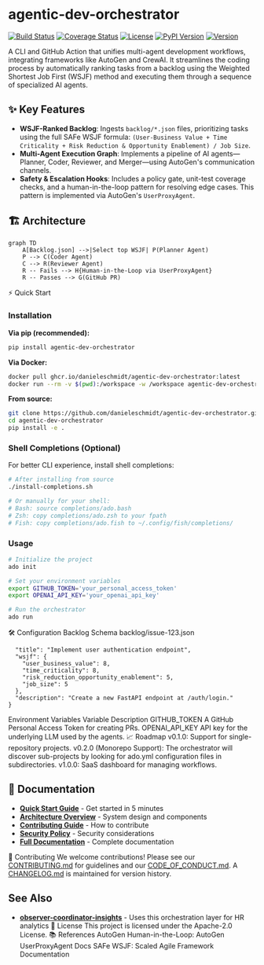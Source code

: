 # agentic-dev-orchestrator

[![Build Status](https://img.shields.io/github/actions/workflow/status/danieleschmidt/agentic-dev-orchestrator/ci.yml?branch=main)](https://github.com/danieleschmidt/agentic-dev-orchestrator/actions)
[![Coverage Status](https://img.shields.io/codecov/c/github/danieleschmidt/agentic-dev-orchestrator)](https://codecov.io/gh/danieleschmidt/agentic-dev-orchestrator)
[![License](https://img.shields.io/github/license/danieleschmidt/agentic-dev-orchestrator)](LICENSE)
[![PyPI Version](https://img.shields.io/pypi/v/agentic-dev-orchestrator)](https://pypi.org/project/agentic-dev-orchestrator/)
[![Version](https://img.shields.io/badge/version-v0.1.0-blue)](https://semver.org)

A CLI and GitHub Action that unifies multi-agent development workflows, integrating frameworks like AutoGen and CrewAI. It streamlines the coding process by automatically ranking tasks from a backlog using the Weighted Shortest Job First (WSJF) method and executing them through a sequence of specialized AI agents.

## ✨ Key Features

*   **WSJF-Ranked Backlog**: Ingests `backlog/*.json` files, prioritizing tasks using the full SAFe WSJF formula: `(User-Business Value + Time Criticality + Risk Reduction & Opportunity Enablement) / Job Size`.
*   **Multi-Agent Execution Graph**: Implements a pipeline of AI agents—Planner, Coder, Reviewer, and Merger—using AutoGen's communication channels.
*   **Safety & Escalation Hooks**: Includes a policy gate, unit-test coverage checks, and a human-in-the-loop pattern for resolving edge cases. This pattern is implemented via AutoGen's `UserProxyAgent`.

## 🏗️ Architecture

```mermaid
graph TD
    A[Backlog.json] -->|Select top WSJF| P(Planner Agent)
    P --> C(Coder Agent)
    C --> R(Reviewer Agent)
    R -- Fails --> H{Human-in-the-Loop via UserProxyAgent}
    R -- Passes --> G(GitHub PR)
```

⚡ Quick Start

### Installation

**Via pip (recommended):**
```bash
pip install agentic-dev-orchestrator
```

**Via Docker:**
```bash
docker pull ghcr.io/danieleschmidt/agentic-dev-orchestrator:latest
docker run --rm -v $(pwd):/workspace -w /workspace agentic-dev-orchestrator:latest ado --help
```

**From source:**
```bash
git clone https://github.com/danieleschmidt/agentic-dev-orchestrator.git
cd agentic-dev-orchestrator
pip install -e .
```

### Shell Completions (Optional)

For better CLI experience, install shell completions:
```bash
# After installing from source
./install-completions.sh

# Or manually for your shell:
# Bash: source completions/ado.bash
# Zsh: copy completions/ado.zsh to your fpath
# Fish: copy completions/ado.fish to ~/.config/fish/completions/
```

### Usage

```bash
# Initialize the project  
ado init

# Set your environment variables
export GITHUB_TOKEN='your_personal_access_token'
export OPENAI_API_KEY='your_openai_api_key'

# Run the orchestrator
ado run
```
🛠️ Configuration
Backlog Schema backlog/issue-123.json
```{
  "title": "Implement user authentication endpoint",
  "wsjf": {
    "user_business_value": 8,
    "time_criticality": 8,
    "risk_reduction_opportunity_enablement": 5,
    "job_size": 5
  },
  "description": "Create a new FastAPI endpoint at /auth/login."
}
```

Environment Variables
Variable	Description
GITHUB_TOKEN	A GitHub Personal Access Token for creating PRs.
OPENAI_API_KEY	API key for the underlying LLM used by the agents.
📈 Roadmap
v0.1.0: Support for single-repository projects.
v0.2.0 (Monorepo Support): The orchestrator will discover sub-projects by looking for ado.yml configuration files in subdirectories.
v1.0.0: SaaS dashboard for managing workflows.
## 📖 Documentation

- **[Quick Start Guide](QUICKSTART.md)** - Get started in 5 minutes
- **[Architecture Overview](ARCHITECTURE.md)** - System design and components
- **[Contributing Guide](CONTRIBUTING.md)** - How to contribute
- **[Security Policy](SECURITY.md)** - Security considerations
- **[Full Documentation](docs/)** - Complete documentation

🤝 Contributing
We welcome contributions! Please see our [CONTRIBUTING.md](CONTRIBUTING.md) for guidelines and our [CODE_OF_CONDUCT.md](CODE_OF_CONDUCT.md). A [CHANGELOG.md](CHANGELOG.md) is maintained for version history.

## See Also
- **[observer-coordinator-insights](https://github.com/danieleschmidt/observer-coordinator-insights)** - Uses this orchestration layer for HR analytics
📝 License
This project is licensed under the Apache-2.0 License.
📚 References
AutoGen Human-in-the-Loop: AutoGen UserProxyAgent Docs
SAFe WSJF: Scaled Agile Framework Documentation
